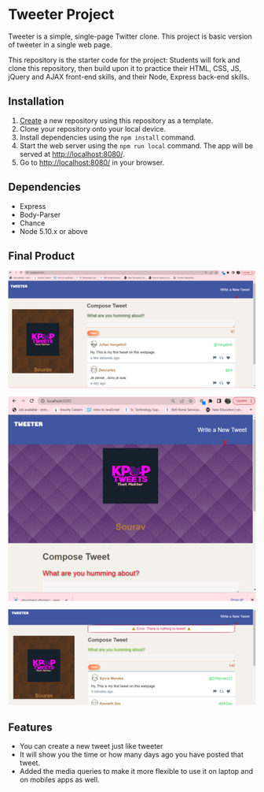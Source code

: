 # Tweeter Project

Tweeter is a simple, single-page Twitter clone. This project is basic version of tweeter in a single web page.

This repository is the starter code for the project: Students will fork and clone this repository, then build upon it to practice their HTML, CSS, JS, jQuery and AJAX front-end skills, and their Node, Express back-end skills.

## Installation

1. [Create](https://docs.github.com/en/repositories/creating-and-managing-repositories/creating-a-repository-from-a-template) a new repository using this repository as a template.
2. Clone your repository onto your local device.
3. Install dependencies using the `npm install` command.
3. Start the web server using the `npm run local` command. The app will be served at <http://localhost:8080/>.
4. Go to <http://localhost:8080/> in your browser.

## Dependencies

- Express
- Body-Parser
- Chance
- Node 5.10.x or above

## Final Product
![Screenshot](./docs/tweet.png)

![Screenshot](./docs/mobiletweet.png)

![Screenshot](./docs/errortweet.png)

## Features

- You can create a new tweet just like tweeter 
-  It will show you the time or how many days ago you have posted that tweet.
- Added the media queries to make it more flexible to use it on laptop and on mobiles apps as well.
